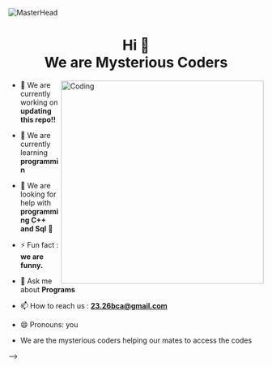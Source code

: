 ![MasterHead](https://user-images.githubusercontent.com/90236635/232446433-d5540fa2-fe28-4bb8-b929-cdb51fe61336.gif)
<h1 align="center">Hi 👋<br> We are Mysterious Coders</h1>
<img align="right" alt="Coding" width="400" src="https://cdn.dribbble.com/users/2401141/screenshots/5487982/media/9a946a4bf36643b0b9c7ece0eb478f83.gif">






- 🔭 We are currently working on **updating this repo!!**

- 🌱 We are currently learning **programmin**

- 🤝 We are looking for help with **programming C++ and Sql** 👯

- ⚡ Fun fact : **we are funny.**

- 💬 Ask me about **Programs**

- 📫 How to reach us : **23.26bca@gmail.com**
- 😄 Pronouns: you
- <p>We are the mysterious coders helping our mates to access the codes</p>
-->
